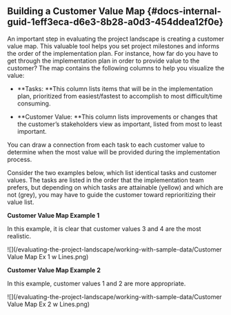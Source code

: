 ## Building a Customer Value Map {#docs-internal-guid-1eff3eca-d6e3-8b28-a0d3-454ddea12f0e}

An important step in evaluating the project landscape is creating a customer value map. This valuable tool helps you set project milestones and informs the order of the implementation plan. For instance, how far do you have to get through the implementation plan in order to provide value to the customer? The map contains the following columns to help you visualize the value:

* **Tasks: **This column lists items that will be in the implementation plan, prioritized from easiest/fastest to accomplish to most difficult/time consuming.

* **Customer Value: **This column lists improvements or changes that the customer’s stakeholders view as important, listed from most to least important.

You can draw a connection from each task to each customer value to determine when the most value will be provided during the implementation process.

Consider the two examples below, which list identical tasks and customer values. The tasks are listed in the order that the implementation team prefers, but depending on which tasks are attainable \(yellow\) and which are not \(grey\), you may have to guide the customer toward reprioritizing their value list.

**Customer Value Map Example 1**

In this example, it is clear that customer values 3 and 4 are the most realistic.

![](/evaluating-the-project-landscape/working-with-sample-data/Customer Value Map Ex 1 w Lines.png)

**Customer Value Map Example 2**

In this example, customer values 1 and 2 are more appropriate.

![](/evaluating-the-project-landscape/working-with-sample-data/Customer Value Map Ex 2 w Lines.png)

